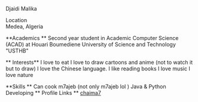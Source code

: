 Djaidi Malika

Location <br>
Medea, Algeria

**Academics **
Second year student in Academic Computer Science (ACAD) at Houari Boumediene University of Science and Technology "USTHB"

** Interests**
I love to eat I love to draw cartoons and anime (not to watch it but to draw)
I love the Chinese language.
I like reading books
I love music
I love nature

**Skills **
Can cook m7ajeb (not only m7ajeb lol )
Java & Python Developing ** Profile Links **
[chaima7](https://github.com/chaima7) 